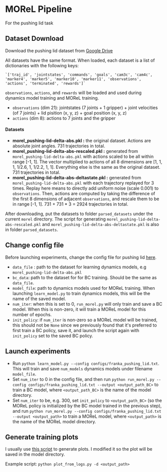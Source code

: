 # MOReL Pipeline

For the pushing lid task

## Dataset Download
Download the pushing lid dataset from [Google Drive](https://drive.google.com/drive/folders/1GPmEGEUkOtGkLHl7yaFjMiyZaPaupjky?usp=sharing)

All datasets have the same format. When loaded, each dataset is a list of dictionaries with the following keys:

    `['traj_id', 'jointstates', 'commands', 'goals', 'cam3c', 'cam4c', 'marker4', 'marker5', 'marker10', 'marker11', 'observations', 'actions', 'terminated', 'rewards']`
`observations`, `actions`, and `rewards` will be loaded and used during dynamics model training and MOReL training.
- `observations` (dim 21): jointstates (7 joints + 1 gripper) + joint velocities (of 7 joints) + lid pisition (x, y, z) + goal position (x, y, z)
- `actions` (dim 8): actions to 7 joints and the gripper

#### Datasets
- **morel_pushing-lid-delta-abs.pkl :** the original dataset. Actions are absolute joint angles. 731 trajectories in total.
- **morel_pushing-lid-delta-abs-rescaled.pkl :** generated from `morel_pushing-lid-delta-abs.pkl` with actions scaled to be all within range [-1, 1]. The vector multiplied to actions of all 8 dimensions are [1, 1, 1, 1/2.6, 1, 1/2.2, 1, 1]. Everything else is the same as the original dataset. 731 trajectories in total.
- **morel_pushing-lid-delta-abs-deltastate.pkl :** generated from `morel_pushing-lid-delta-abs.pkl` with each trajectory replayed for 3 times. Replay here means to directly add uniform noise (scale 0.001) to `observations`. Then, actions are computed by taking the difference of the first 8 dimensions of adjacent `observations`, and rescale them to be in range [-1, 1]. 731 + 731 * 3 = 2924 trajectories in total.


After downloading, put the datasets to folder `parsed_datasets` under the current `morel` directory. The script for generating `morel_pushing-lid-delta-abs-rescaled.pkl` and `morel_pushing-lid-delta-abs-deltastate.pkl` is also in folder `parsed_datasets`. 


## Change config file 
Before launching experiments, change the config file for pushing lid [here](https://github.com/gaoyuezhou/mjrl/blob/debug/projects/morel/configs/franka_pushing_lid.txt).
- `data_file` : path to the dataset for learning dynamics models, e.g `morel_pushing-lid-delta-abs.pkl`
- `bc_data`: path to the dataset for for BC training. Should be the same as `data_file`.
- `model_file`: path to dynamics models used for MOReL training. When launching `learn_model.py` to train dynamics models, this will be the name of the saved model.
- `num_iter`: when this is set to 0, `run_morel.py` will only train and save a BC model. When this is non-zero, it will train a MOReL model for this number of epochs.
- `init_policy`: if `num_iter` is non-zero so a MOReL model will be trained, this should not be `None` since we previously found that it's preferred to first train a BC policy, save it, and launch the script again with `init_policy` set to the saved BC policy. 

## Launch experiments
- Run `python learn_model.py --config configs/franka_pushing_lid.txt`. This will train and save `num_models` dynamics models under filename `model_file`.
- Set `num_iter` to 0 in the config file, and then run `python run_morel.py --config configs/franka_pushing_lid.txt --output <output_path_BC>` to train a BC model, where `<output_path_BC>` is the name of the model directory.
- Set `num_iter` to be, e.g. 300, set `init_policy` to `<output_path_BC>` (so the MOReL policy is initialized by the BC model trained in the previous step), and run `python run_morel.py --config configs/franka_pushing_lid.txt --output <output_path>` to train a MOReL model, where `<output_path>` is the name of the MOReL model directory. 

## Generate training plots
I usually use [this script](https://github.com/gaoyuezhou/mjrl/blob/debug/mjrl/utils/plot_from_logs.py) to generate plots. I modified it so the plot will be saved in the model directory.

Example script: `python plot_from_logs.py -d <output_path>`
